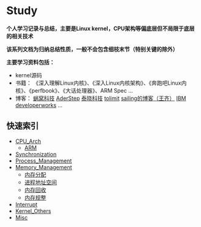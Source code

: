 Study
==========
**个人学习记录与总结，主要是Linux kernel，CPU架构等偏底层但不局限于底层的相关技术**

**该系列文档为归纳总结性质，一般不会包含细枝末节（特别关键的除外）**

**主要学习资料包括：**
* kernel源码
* 书籍：
  《深入理解Linux内核》、《深入Linux内核架构》、《奔跑吧Linux内核》、《perfbook》、《大话处理器》、ARM Spec ...
* 博客：
  [蜗窝科技](http://www.wowotech.net/)
  [AderStep](http://blog.csdn.net/gatieme?viewmode=contents)
  [泰晓科技](http://www.tinylab.org/)
  [tolimit](http://www.cnblogs.com/tolimit/)
  [sailing的博客（王齐）](http://blog.sina.com.cn/s/articlelist_1685243084_0_1.html)
  [IBM developerworks](https://www.ibm.com/developerworks/cn/views/linux/libraryview.jsp)
  ...

## 快速索引
* [CPU_Arch](./CPU_Arch/CPU_Arch.md)
  - [ARM](./CPU_Arch/ARM/ARM.md)
* [Synchronization](./Synchronization/Synchronization.md)
* [Process_Management](./Process_Management/Process_Management.md)
* [Memory_Management](./mm/mm.md)
  - [内存分配](./mm/内存分配/内存分配.md)
  - [进程地址空间](./mm/进程地址空间/进程地址空间.md)
  - [内存回收](./mm/内存回收/内存回收.md)
  - [内存规整](http://www.cnblogs.com/tolimit/p/5286663.html)
* [Interrupt](./Interrupt/Interrupt.md)
* [Kernel_Others](./kernel_others/kernel_others.md)
* [Misc](./misc/misc.md)
